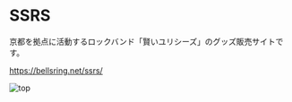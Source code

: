 # SSRS

京都を拠点に活動するロックバンド「賢いユリシーズ」のグッズ販売サイトです。

https://bellsring.net/ssrs/

![top](https://user-images.githubusercontent.com/50432038/111364984-45ac2e00-86d5-11eb-96d7-f2265d921cee.png)





